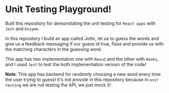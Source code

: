 # Unit Testing Playground!

Built this repository for demonstating the unit testing for `React apps` with `Jest` and `Enzyme`.

In this repository I build an app called Jotto, let us to guess the words and give us a feedback messaging if our guess id true, flase and provide us with the matching characters in the guessing word.

This app has two implementation one with `Rexud` and the other with `Hooks`, and I used `Jest` to test the both implementation veriosn of the code!

**Note**: This app has backend for randomly choosing a new word every time the user trying to guess! it's not provide in this repository because in `unit testing` we are not testing the API, we just mock it!
